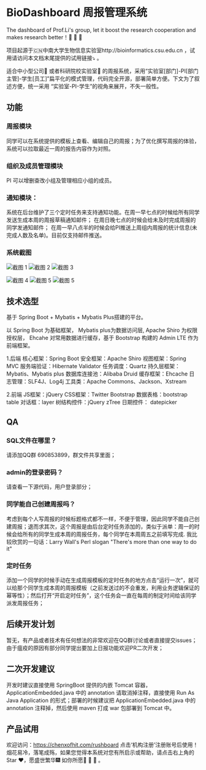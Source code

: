 # BioDashboard 周报管理系统

The dashboard of Prof.Li's group, let it boost the research cooperation and makes research better！:rocket:	:rocket:	:rocket:	

项目起源于:cn:中南大学生物信息实验室http://bioinformatics.csu.edu.cn ，试用请访问本文档末尾提供的试用链接:arrow_heading_down:	。

适合中小型公司:office:	或者科研院校实验室:school:	的周报系统，采用“实验室[部门]-PI[部门主管]-学生[员工]”扁平化的模式管理，代码完全开源，部署简单方便。下文为了叙述方便，统一采用 “实验室-PI-学生”的视角来展开，不失一般性。

## 功能

### 周报模块
同学可以在系统提供的模板上查看、编辑自己的周报；为了优化撰写周报的体验，系统可以拉取最近一周的报告内容作为对照。

### 组织及成员管理模块
PI 可以增删查改小组及管理相应小组的成员。 

### 通知模块：
系统在后台维护了三个定时任务来支持通知功能。在周一早七点的时候给所有同学发送生成本周的周报草稿通知邮件； 在周日晚七点的时候会给未及时完成周报的同学发通知邮件； 在周一早八点半的时候会给PI推送上周组内周报的统计信息(未完成人数及名单)。目前仅支持邮件推送。

### 系统截图

![截图 1](https://tva1.sinaimg.cn/large/006tNbRwgy1gaekv4c2vuj30np0ei74x.jpg)
![截图 2](https://tva1.sinaimg.cn/large/006tNbRwgy1gael2aknjtj30x20io419.jpg)
![截图 3](https://tva1.sinaimg.cn/large/006tNbRwgy1gael5yeqtij30wy0ehmym.jpg)

![截图 4](https://tva1.sinaimg.cn/large/006tNbRwgy1gaeln2205ej31240eb41g.jpg)
![截图 5](https://tva1.sinaimg.cn/large/006tNbRwgy1gaem6qec6uj311x0d5acc.jpg)
![截图 5](https://tva1.sinaimg.cn/large/006tNbRwgy1gaelks6pl8j311s0h7acs.jpg)

## 技术选型

基于 Spring Boot + Mybatis + Mybatis Plus搭建的平台。

以 Spring Boot 为基础框架， Mybatis plus为数据访问层, Apache Shiro 为权限授权层， Ehcahe 对常用数据进行缓存，基于 Bootstrap 构建的 Admin LTE 作为前端框架。

1.后端
核心框架：Spring Boot
安全框架：Apache Shiro
视图框架：Spring MVC
服务端验证：Hibernate Validator
任务调度：Quartz
持久层框架：Mybatis、Mybatis plus
数据库连接池：Alibaba Druid
缓存框架：Ehcache
日志管理：SLF4J、Log4j
工具类：Apache Commons、Jackson、Xstream

2.前端
JS框架：jQuery
CSS框架：Twitter Bootstrap
数据表格：bootstrap table
对话框：layer
树结构控件：jQuery zTree
日期控件： datepicker

## QA

### SQL文件在哪里？
请添加QQ群 690853899，群文件共享里面；

### admin的登录密码？
请查看一下源代码，用户登录部分；

### 同学能自己创建周报吗？
考虑到每个人写周报的时候标题格式都不一样，不便于管理，因此同学不能自己创建周报；退而求其次，这个周报是由后台定时任务添加的，类似于派单：周一的时候会给所有的同学生成本周的周报任务，每个同学在本周周五之前填写完成. 我比较欣赏的一句话：Larry Wall's Perl slogan "There's more than one way to do it" 

### 定时任务
添加一个同学的时候手动在生成周报模板的定时任务的地方点击“运行一次”，就可以给那个同学生成本周的周报模板（之前发送过的不会重发，利用业务逻辑保证的幂等性）；然后打开“开启定时任务”，这个任务会一直在每周的制定时间给该同学派发周报任务；

## 后续开发计划
暂无，有产品或者技术有任何想法的非常欢迎在QQ群讨论或者直接提交issues；由于瘟疫的原因有部分同学提出要加上日报功能欢迎PR二次开发；

## 二次开发建议
开发时建议直接使用 SpringBoot 提供的内嵌 Tomcat 容器，ApplicationEmbedded.java 中的 annotation 请取消掉注释，直接使用 Run As Java Application 的形式；部署的时候建议把 ApplicationEmbedded.java 中的 annotation 注释掉，然后使用 maven 打成 war 包部署到 Tomcat 中。

## 产品试用
欢迎访问：https://chenxofhit.com/rushboard 点击‘机构注册’注册账号后使用！烟花易冷，落笔成殇，如果您觉得本系统对您有所启示或帮助，请点击右上角的Star :hearts:，愿盛世繁华:fireworks:	如你所愿:sparkling_heart:	:sparkling_heart:	:sparkling_heart:	。 
